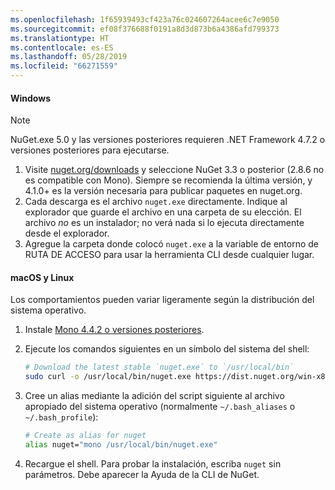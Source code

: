 ```yaml
---
ms.openlocfilehash: 1f65939493cf423a76c024607264acee6c7e9050
ms.sourcegitcommit: ef08f376688f0191a8d3d873b6a4386afd799373
ms.translationtype: HT
ms.contentlocale: es-ES
ms.lasthandoff: 05/28/2019
ms.locfileid: "66271559"
---
```

#### <a name="windows"></a>Windows

> [!Note]
> NuGet.exe 5.0 y las versiones posteriores requieren .NET Framework 4.7.2 o versiones posteriores para ejecutarse.

1. Visite [nuget.org/downloads](https://nuget.org/downloads) y seleccione NuGet 3.3 o posterior (2.8.6 no es compatible con Mono). Siempre se recomienda la última versión, y 4.1.0+ es la versión necesaria para publicar paquetes en nuget.org.
1. Cada descarga es el archivo `nuget.exe` directamente. Indique al explorador que guarde el archivo en una carpeta de su elección. El archivo *no* es un instalador; no verá nada si lo ejecuta directamente desde el explorador.
1. Agregue la carpeta donde colocó `nuget.exe` a la variable de entorno de RUTA DE ACCESO para usar la herramienta CLI desde cualquier lugar.

#### <a name="macoslinux"></a>macOS y Linux

Los comportamientos pueden variar ligeramente según la distribución del sistema operativo.

1. Instale [Mono 4.4.2 o versiones posteriores](http://www.mono-project.com/docs/getting-started/install/).

1. Ejecute los comandos siguientes en un símbolo del sistema del shell:

    ```bash
    # Download the latest stable `nuget.exe` to `/usr/local/bin`
    sudo curl -o /usr/local/bin/nuget.exe https://dist.nuget.org/win-x86-commandline/latest/nuget.exe
    ```

1. Cree un alias mediante la adición del script siguiente al archivo apropiado del sistema operativo (normalmente `~/.bash_aliases` o `~/.bash_profile`):

    ```bash
    # Create as alias for nuget
    alias nuget="mono /usr/local/bin/nuget.exe"
    ```

1. Recargue el shell.  Para probar la instalación, escriba `nuget` sin parámetros. Debe aparecer la Ayuda de la CLI de NuGet.
